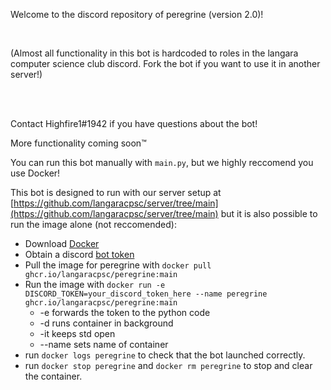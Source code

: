 Welcome to the discord repository of peregrine (version 2.0)!

<br/>

(Almost all functionality in this bot is hardcoded to roles in the langara computer science club discord. Fork the bot if you want to use it in another server!)

<br/>
<br/>

Contact Highfire1#1942 if you have questions about the bot!

More functionality coming soon™️


You can run this bot manually with `main.py`, but we highly reccomend you use Docker!

This bot is designed to run with our server setup at [https://github.com/langaracpsc/server/tree/main](https://github.com/langaracpsc/server/tree/main) but it is also possible to run the image alone (not reccomended):

- Download [Docker](https://www.docker.com/)
- Obtain a discord [bot token](https://docs.pycord.dev/en/stable/discord.html)
- Pull the image for peregrine with `docker pull ghcr.io/langaracpsc/peregrine:main`
- Run the image with `docker run -e DISCORD_TOKEN=your_discord_token_here --name peregrine ghcr.io/langaracpsc/peregrine:main`
    - -e forwards the token to the python code
    - -d runs container in background
    - -it keeps std open
    - --name sets name of container
- run `docker logs peregrine` to check that the bot launched correctly.
- run `docker stop peregrine` and `docker rm peregrine` to stop and clear the container.